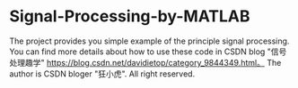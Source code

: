 # Signal-Processing-by-MATLAB
The project provides you simple example of the principle signal processing. You can find more details about how to use these code in CSDN blog "信号处理趣学" https://blog.csdn.net/davidietop/category_9844349.html。 The author is CSDN bloger "狂小虎".
All right reserved.
